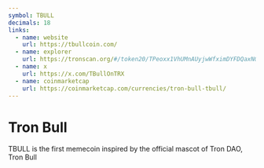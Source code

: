 ```yaml
---
symbol: TBULL
decimals: 18
links:
  - name: website
    url: https://tbullcoin.com/
  - name: explorer
    url: https://tronscan.org/#/token20/TPeoxx1VhUMnAUyjwWfximDYFDQaxNQQ45
  - name: x
    url: https://x.com/TBullOnTRX
  - name: coinmarketcap
    url: https://coinmarketcap.com/currencies/tron-bull-tbull/
---
```


# Tron Bull

TBULL is the first memecoin inspired by the official mascot of Tron DAO, Tron Bull
